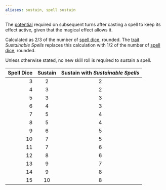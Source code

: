 ```yaml
---
aliases: sustain, spell sustain
---
```

   
The [potential](../../Rolling%20Dice/Potential.md) required on subsequent turns after casting a spell to keep its effect active, given that the magical effect allows it.    
   
Calculated as 2/3 of the number of [spell dice](../../Magic/Components/Spell%20Dice.md), rounded. The [trait](../../Character%20Options/Traits.md) _Sustainable Spells_ replaces this calculation with 1/2 of the number of [spell dice](../../Magic/Components/Spell%20Dice.md), rounded.   
   
Unless otherwise stated, no new skill roll is required to sustain a spell.   
   
| Spell Dice | Sustain | Sustain with _Sustainable Spells_ |   
| ----------:|:-------:|:-------------------------------:|   
|          3 |       2 |                               2 |   
|          4 |       3 |                               2 |   
|          5 |       3 |                               3 |   
|          6 |       4 |                               3 |   
|          7 |       5 |                               4 |   
|          8 |       5 |                               4 |   
|          9 |       6 |                               5 |   
|         10 |       7 |                               5 |   
|         11 |       7 |                               6 |   
|         12 |       8 |                               6 |   
|         13 |       9 |                               7 |   
|         14 |       9 |                               8 |   
|         15 |      10 |                               8 |